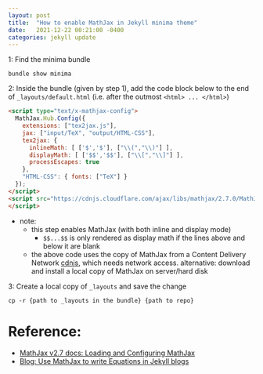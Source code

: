 ```yaml
---
layout: post
title:  "How to enable MathJax in Jekyll minima theme"
date:   2021-12-22 00:21:00 -0400
categories: jekyll update
---
```


1: Find the minima bundle
```
bundle show minima
```

2: Inside the bundle (given by step 1), add the code block below to the end of ```_layouts/default.html```  (i.e. after the outmost ```<html> ... </html>```)

```html
<script type="text/x-mathjax-config">
  MathJax.Hub.Config({
    extensions: ["tex2jax.js"],
    jax: ["input/TeX", "output/HTML-CSS"],
    tex2jax: {
      inlineMath: [ ['$','$'], ["\\(","\\)"] ],
      displayMath: [ ['$$','$$'], ["\\[","\\]"] ],
      processEscapes: true
    },
    "HTML-CSS": { fonts: ["TeX"] }
  });
</script>
<script src="https://cdnjs.cloudflare.com/ajax/libs/mathjax/2.7.0/MathJax.js?config=TeX-AMS-MML_HTMLorMML" type="text/javascript">
</script>
```
* note:
	* this step enables MathJax (with both inline and display mode)
		* ```$$...$$``` is only rendered as display math if the lines above and below it are blank
	* the above code uses the copy of MathJax from a Content Delivery Network [cdnjs](https://cdnjs.com/), which needs network access. alternative: download and install a local copy of MathJax on server/hard disk

3: Create a local copy of ```_layouts``` and save the change
```
cp -r {path to _layouts in the bundle} {path to repo}
```

# Reference:
* [MathJax v2.7 docs: Loading and Configuring MathJax](https://docs.mathjax.org/en/v2.7-latest/configuration.html)
* [Blog: Use MathJax to write Equations in Jekyll blogs](http://zjuwhw.github.io/2017/06/04/MathJax.html)